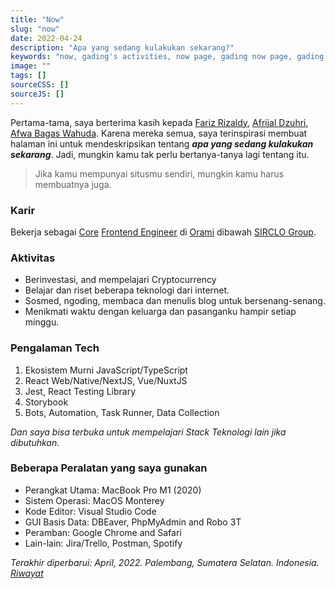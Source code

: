 ```yaml
---
title: "Now"
slug: "now"
date: 2022-04-24
description: "Apa yang sedang kulakukan sekarang?"
keywords: "now, gading's activities, now page, gading now page, gading, gading sedang apa, halaman aktivitas"
image: ""
tags: []
sourceCSS: []
sourceJS: []
---
```


Pertama-tama, saya berterima kasih kepada [Fariz Rizaldy](https://faultable.dev/now/), [Afrijal Dzuhri](https://afrijaldzuhri.wordpress.com/now), [Afwa Bagas Wahuda](https://www.wahudamon.com/now). Karena mereka semua, saya terinspirasi membuat halaman ini untuk mendeskripsikan tentang ***apa yang sedang kulakukan sekarang***. Jadi, mungkin kamu tak perlu bertanya-tanya lagi tentang itu.

> Jika kamu mempunyai situsmu sendiri, mungkin kamu harus membuatnya juga.

### Karir
Bekerja sebagai [Core](https://www.google.com/search?q=what+is+core+team) [Frontend Engineer](https://www.google.com/search?q=what+is+frontend+developer+do) di [Orami](https://www.google.com/search?q=orami+indonesia) dibawah [SIRCLO Group](https://www.google.com/search?q=sirclo+group).

### Aktivitas
- Berinvestasi, and mempelajari Cryptocurrency
- Belajar dan riset beberapa teknologi dari internet.
- Sosmed, ngoding, membaca dan menulis blog untuk bersenang-senang.
- Menikmati waktu dengan keluarga dan pasanganku hampir setiap minggu.

### Pengalaman Tech
1. Ekosistem Murni JavaScript/TypeScript
2. React Web/Native/NextJS, Vue/NuxtJS
3. Jest, React Testing Library
4. Storybook
5. Bots, Automation, Task Runner, Data Collection

*Dan saya bisa terbuka untuk mempelajari Stack Teknologi lain jika dibutuhkan.*

### Beberapa Peralatan yang saya gunakan
- Perangkat Utama: MacBook Pro M1 (2020)
- Sistem Operasi: MacOS Monterey
- Kode Editor: Visual Studio Code
- GUI Basis Data: DBEaver, PhpMyAdmin and Robo 3T
- Peramban: Google Chrome and Safari
- Lain-lain: Jira/Trello, Postman, Spotify

*Terakhir diperbarui: April, 2022. Palembang, Sumatera Selatan. Indonesia. [Riwayat](https://github.com/gadingnst/gading.dev/commits/main/src/contents/now/index.md)*
